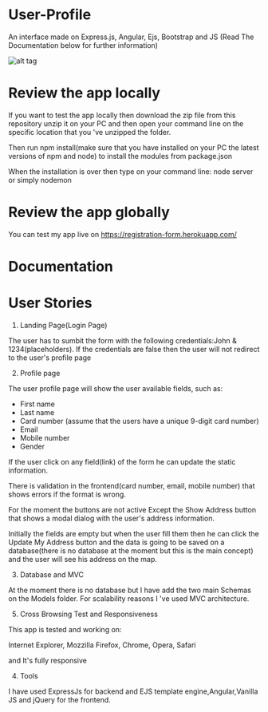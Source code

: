 # User-Profile
An interface made on Express.js, Angular, Ejs, Bootstrap and JS
(Read The Documentation below for further information)

![alt tag](https://i.imgur.com/T7ZfZvs.jpg)

# Review the app locally

If you want to test the app locally then download the zip file from this repository
unzip it on your PC and then open your command line on the specific location that you 've
unzipped the folder.

Then run npm install(make sure that you have installed on your PC the latest versions of npm and node) to install 
the modules from package.json

When the installation is over then type on your command line: node server or simply nodemon

# Review the app globally

You can test my app live on https://registration-form.herokuapp.com/

# Documentation
# User Stories

1) Landing Page(Login Page)

The user has to sumbit the form with the following credentials:John & 1234(placeholders).
If the credentials are false then the user will not redirect to the user's profile page

2) Profile page

The user profile page will show the user available fields, such as:

* First name
*	Last name
*	Card number (assume that the users have a unique 9-digit card number)
*	Email
*	Mobile number
*	Gender

If the user click on any field(link) of the form he can update the static information.

There is validation in the frontend(card number, email, mobile number) that shows errors if the 
format is wrong.

For the moment the buttons are not active Except the Show Address button that shows a modal dialog with 
the user's address information.

Initially the fields are empty but when the user fill them then he can click the Update My Address button and 
the data is going to be saved on a database(there is no database at the moment but this is the main concept) 
and the user will see his address on the map.

3) Database and MVC

At the moment there is no database but I have add the two main Schemas on the Models folder.
For scalability reasons I 've used MVC architecture.

5) Cross Browsing Test and Responsiveness

This app is tested and working on:

Internet Explorer, Mozzilla Firefox, Chrome, Opera, Safari

and It's fully responsive

4) Tools

I have used ExpressJs for backend and EJS template engine,Angular,Vanilla JS and jQuery for the frontend.



